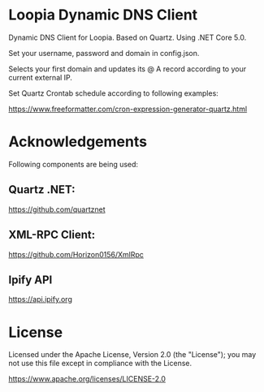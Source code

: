 # Loopia Dynamic DNS Client
Dynamic DNS Client for Loopia.
Based on Quartz. Using .NET Core 5.0.

Set your username, password and domain in config.json.

Selects your first domain and updates its @ A record according to your current external IP.

Set Quartz Crontab schedule according to following examples:

https://www.freeformatter.com/cron-expression-generator-quartz.html

# Acknowledgements
Following components are being used:

## Quartz .NET:
https://github.com/quartznet

## XML-RPC Client:
https://github.com/Horizon0156/XmlRpc

## Ipify API
https://api.ipify.org


# License

Licensed under the Apache License, Version 2.0 (the "License"); you may not use this file except in compliance with the License.

https://www.apache.org/licenses/LICENSE-2.0
